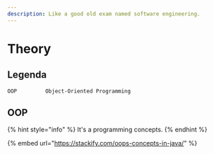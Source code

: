 ```yaml
---
description: Like a good old exam named software engineering.
---
```


# Theory

## Legenda

```
OOP         Object-Oriented Programming
```

## OOP

{% hint style="info" %}
It's a programming concepts.
{% endhint %}

{% embed url="https://stackify.com/oops-concepts-in-java/" %}
